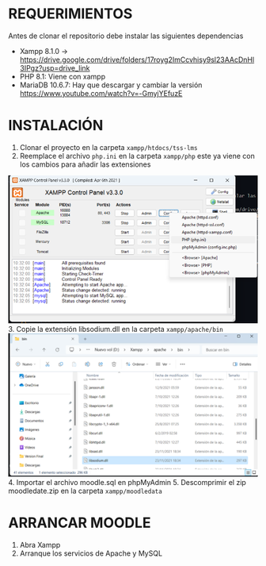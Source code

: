 # REQUERIMIENTOS 
Antes de clonar el repositorio debe instalar las siguientes dependencias
- Xampp 8.1.0 ->  https://drive.google.com/drive/folders/17royg2ImCcvhisy9sl23AAcDnHl3IPgz?usp=drive_link
- PHP 8.1: Viene con xampp
- MariaDB 10.6.7: Hay que descargar y cambiar la versión https://www.youtube.com/watch?v=-GmyjYEfuzE

# INSTALACIÓN 
1. Clonar el proyecto en la carpeta `xampp/htdocs/tss-lms`
2. Reemplace el archivo `php.ini` en la carpeta `xampp/php` este ya viene con los cambios para añadir las extensiones

![alt text](image.png) 
3. Copie la extensión libsodium.dll en la carpeta `xampp/apache/bin`
![alt text](image-1.png)
4. Importar el archivo moodle.sql en phpMyAdmin
5. Descomprimir el zip moodledate.zip en la carpeta `xampp/moodledata`

# ARRANCAR MOODLE 
1. Abra Xampp
2. Arranque los servicios de Apache y MySQL

